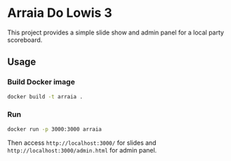 # Arraia Do Lowis 3

This project provides a simple slide show and admin panel for a local party scoreboard.

## Usage

### Build Docker image

```bash
docker build -t arraia .
```

### Run

```bash
docker run -p 3000:3000 arraia
```

Then access `http://localhost:3000/` for slides and `http://localhost:3000/admin.html` for admin panel.
